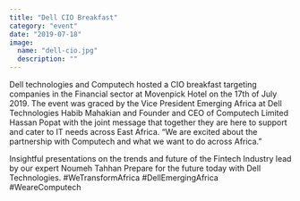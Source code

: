 ```yaml
---
title: "Dell CIO Breakfast"
category: "event"
date: "2019-07-18"
image:
  name: "dell-cio.jpg"
  description: ""
---
```


Dell technologies and Computech hosted a CIO breakfast targeting companies in the Financial sector at Movenpick Hotel on the 17th of July 2019.
The event was graced by the Vice President Emerging Africa at Dell Technologies Habib Mahakian and Founder and CEO of Computech Limited Hassan Popat with the joint message that together they are here to support and cater to IT needs across East Africa. “We are excited about the partnership with Computech and what we want to do across Africa.”

Insightful presentations on the trends and future of the Fintech Industry lead by our expert Noumeh Tahhan
Prepare for the future today with Dell Technologies. #WeTransformAfrica  #DellEmergingAfrica #WeareComputech
